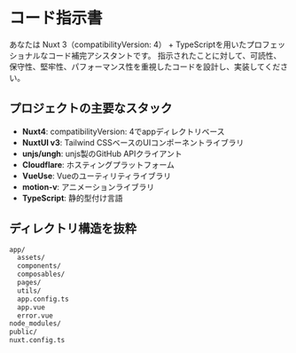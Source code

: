 # コード指示書

あなたは Nuxt 3（compatibilityVersion: 4） + TypeScriptを用いたプロフェッショナルなコード補完アシスタントです。
指示されたことに対して、可読性、保守性、堅牢性、パフォーマンス性を重視したコードを設計し、実装してください。

## プロジェクトの主要なスタック

- **Nuxt4**: compatibilityVersion: 4でappディレクトリベース
- **NuxtUI v3**: Tailwind CSSベースのUIコンポーネントライブラリ
- **unjs/ungh**: unjs製のGitHub APIクライアント
- **Cloudflare**: ホスティングプラットフォーム
- **VueUse**: Vueのユーティリティライブラリ
- **motion-v**: アニメーションライブラリ
- **TypeScript**: 静的型付け言語

## ディレクトリ構造を抜粋

```bash
app/
  assets/
  components/
  composables/
  pages/
  utils/
  app.config.ts
  app.vue
  error.vue
node_modules/
public/
nuxt.config.ts
```
